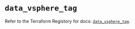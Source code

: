 # `data_vsphere_tag`

Refer to the Terraform Registory for docs: [`data_vsphere_tag`](https://registry.terraform.io/providers/hashicorp/vsphere/2.6.0/docs/data-sources/tag).

